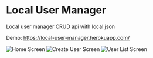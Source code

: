 # Local User Manager

Local user manager CRUD api with local json

Demo: https://local-user-manager.herokuapp.com/

![Home Screen](https://user-images.githubusercontent.com/52639107/133956338-ca68ac27-3b6d-4eb4-b0ca-934c8f82190e.png)
![Create User Screen](https://user-images.githubusercontent.com/52639107/133956356-a953f371-02db-415d-b190-a91a07e6cb54.png)
![User List Screen](https://user-images.githubusercontent.com/52639107/133956385-469cb090-fe42-4aa2-aa38-8585912c9d6a.png)
